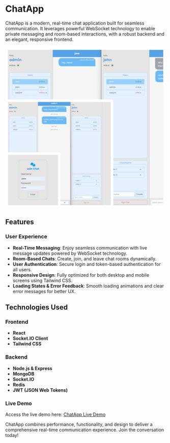 # ChatApp

ChatApp is a modern, real-time chat application built for seamless communication. It leverages powerful WebSocket technology to enable private messaging and room-based interactions, with a robust backend and an elegant, responsive frontend.

<img src="https://raw.githubusercontent.com/hulchenko/MERN-chat-app/refs/heads/main/client/public/screen-desktop.jpg" alt="App Desktop Screenshot"/>

## Features

### User Experience

- **Real-Time Messaging**: Enjoy seamless communication with live message updates powered by WebSocket technology.
- **Room-Based Chats**: Create, join, and leave chat rooms dynamically.
- **User Authentication**: Secure login and token-based authentication for all users.
- **Responsive Design**: Fully optimized for both desktop and mobile screens using Tailwind CSS.
- **Loading States & Error Feedback**: Smooth loading animations and clear error messages for better UX.

## Technologies Used

### Frontend

- **React**
- **Socket.IO Client**
- **Tailwind CSS**

### Backend

- **Node.js & Express**
- **MongoDB**
- **Socket.IO**
- **Redis**
- **JWT (JSON Web Tokens)**

### Live Demo

Access the live demo here: [ChatApp Live Demo](https://mern-chat-app-74gb.onrender.com)

ChatApp combines performance, functionality, and design to deliver a comprehensive real-time communication experience. Join the conversation today!
